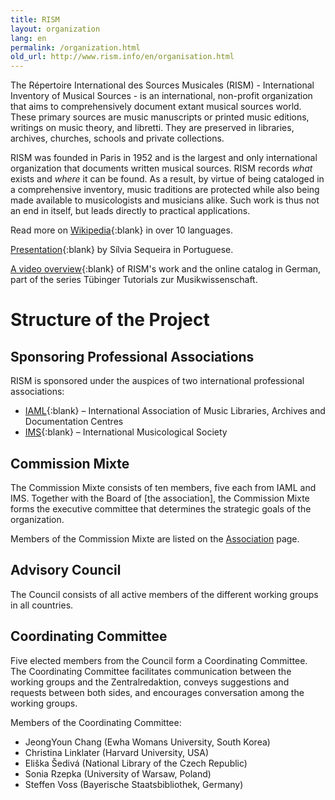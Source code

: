 ```yaml
---
title: RISM
layout: organization
lang: en
permalink: /organization.html
old_url: http://www.rism.info/en/organisation.html
---
```


The Répertoire International des Sources Musicales (RISM) - International Inventory of Musical Sources - is an international, non-profit organization that aims to comprehensively document extant musical sources world. These primary sources are music manuscripts or printed music editions, writings on music theory, and libretti. They are preserved in libraries, archives, churches, schools and private collections.

RISM was founded in Paris in 1952 and is the largest and only international organization that documents written musical sources. RISM records _what_ exists and _where_ it can be found. As a result, by virtue of being cataloged in a comprehensive inventory, music traditions are protected while also being made available to musicologists and musicians alike. Such work is thus not an end in itself, but leads directly to practical applications.


Read more on [Wikipedia](https://en.wikipedia.org/wiki/R%C3%A9pertoire_International_des_Sources_Musicales){:blank} in over 10 languages.

[Presentation](http://www.bnportugal.pt/images/stories/agenda/2017/RISM_apresentacao_BNP2017.pdf){:blank} by Sílvia Sequeira in Portuguese.

[A video overview](https://youtu.be/K34u716Uwmk){:blank} of RISM's work and the online catalog in German, part of the series Tübinger Tutorials zur Musikwissenschaft.


# Structure of the Project

## Sponsoring Professional Associations

RISM is sponsored under the auspices of two international professional associations:

* [IAML](https://www.iaml.info/){:blank} – International Association of Music Libraries, Archives and Documentation Centres
* [IMS](https://www.musicology.org/){:blank} – International Musicological Society

## Commission Mixte

The Commission Mixte consists of ten members, five each from IAML and IMS. Together with the Board of [the association], the Commission Mixte forms the executive committee that determines the strategic goals of the organization.

Members of the Commission Mixte are listed on the [Association](/organization/the-association.html) page.

## Advisory Council

The Council consists of all active members of the different working groups in all countries.

## Coordinating Committee

Five elected members from the Council form a Coordinating Committee. The Coordinating Committee facilitates communication between the working groups and the Zentralredaktion, conveys suggestions and requests between both sides, and encourages conversation among the working groups.

Members of the Coordinating Committee:

* JeongYoun Chang (Ewha Womans University, South Korea)
* Christina Linklater (Harvard University, USA)
* Eliška Šedivá (National Library of the Czech Republic)
* Sonia Rzepka (University of Warsaw, Poland)
* Steffen Voss (Bayerische Staatsbibliothek, Germany)
